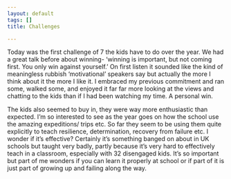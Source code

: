 ```yaml
---
layout: default
tags: []
title: Challenges

---
```

Today was the first challenge of 7 the kids have to do over the year. We had a great talk before about winning- ‘winning is important, but not coming first. You only win against yourself.’ On first listen it sounded like the kind of meaningless rubbish ‘motivational’ speakers say but actually the more I think about it the more I like it. I embraced my previous commitment and ran some, walked some, and enjoyed it far far more looking at the views and chatting to the kids than if I had been watching my time. A personal win.

The kids also seemed to buy in, they were way more enthusiastic than expected. I’m so interested to see as the year goes on how the school use the amazing expeditions/ trips etc. So far they seem to be using them quite explicitly to teach resilience, determination, recovery from failure etc. I wonder if it’s effective? Certainly it’s something banged on about in UK schools but taught very badly, partly because it’s very hard to effectively teach in a classroom, especially with 32 disengaged kids. It’s so important but part of me wonders if you can learn it properly at school or if part of it is just part of growing up and failing along the way. 